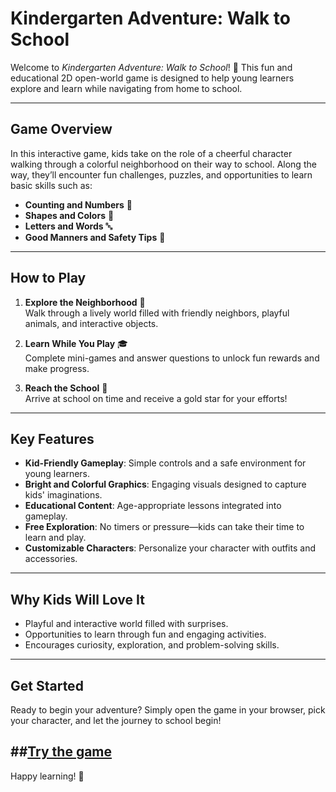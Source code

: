 # **Kindergarten Adventure: Walk to School**

Welcome to *Kindergarten Adventure: Walk to School*! 🌟 This fun and educational 2D open-world game is designed to help young learners explore and learn while navigating from home to school.

---

## **Game Overview**  
In this interactive game, kids take on the role of a cheerful character walking through a colorful neighborhood on their way to school. Along the way, they’ll encounter fun challenges, puzzles, and opportunities to learn basic skills such as:  
- **Counting and Numbers** 🧮  
- **Shapes and Colors** 🎨  
- **Letters and Words** 🔤  
- **Good Manners and Safety Tips** 🚦  

---

## **How to Play**  

1. **Explore the Neighborhood** 🌳  
   Walk through a lively world filled with friendly neighbors, playful animals, and interactive objects.  

2. **Learn While You Play** 🎓  
   Complete mini-games and answer questions to unlock fun rewards and make progress.  

3. **Reach the School** 🏫  
   Arrive at school on time and receive a gold star for your efforts!  

---

## **Key Features**  
- **Kid-Friendly Gameplay**: Simple controls and a safe environment for young learners.  
- **Bright and Colorful Graphics**: Engaging visuals designed to capture kids' imaginations.  
- **Educational Content**: Age-appropriate lessons integrated into gameplay.  
- **Free Exploration**: No timers or pressure—kids can take their time to learn and play.  
- **Customizable Characters**: Personalize your character with outfits and accessories.  

---

## **Why Kids Will Love It**  
- Playful and interactive world filled with surprises.  
- Opportunities to learn through fun and engaging activities.  
- Encourages curiosity, exploration, and problem-solving skills.  

---

## **Get Started**  
Ready to begin your adventure? Simply open the game in your browser, pick your character, and let the journey to school begin!  

##[Try the game](https://shimmering-speculoos-1239f5.netlify.app/)
---

Happy learning! 🎉  
